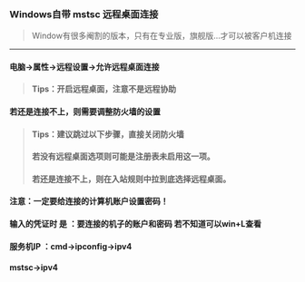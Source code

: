 ### Windows自带 mstsc 远程桌面连接

> Window有很多阉割的版本，只有在专业版，旗舰版...才可以被客户机连接

---

#### 电脑-&gt;属性-&gt;远程设置-&gt;允许远程桌面连接

> #### Tips：开启远程桌面，注意不是远程协助

#### 若还是连接不上，则需要调整防火墙的设置

> #### Tips：建议跳过以下步骤，直接关闭防火墙
>
> #### 若没有远程桌面选项则可能是注册表未启用这一项。
>
> #### 若还是连接不上，则在入站规则中拉到底选择远程桌面。

#### 注意：一定要给连接的计算机账户设置密码！

#### 输入的凭证时 是 ：要连接的机子的账户和密码  若不知道可以win+L查看

#### 服务机IP ：cmd-&gt;ipconfig-&gt;ipv4

#### mstsc-&gt;ipv4



